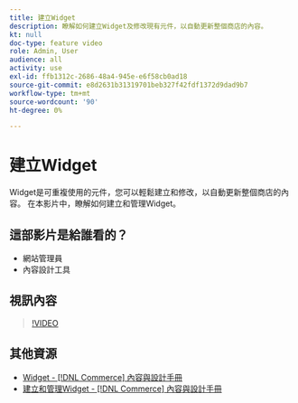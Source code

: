 ```yaml
---
title: 建立Widget
description: 瞭解如何建立Widget及修改現有元件，以自動更新整個商店的內容。
kt: null
doc-type: feature video
role: Admin, User
audience: all
activity: use
exl-id: ffb1312c-2686-48a4-945e-e6f58cb0ad18
source-git-commit: e8d2631b31319701beb327f42fdf1372d9dad9b7
workflow-type: tm+mt
source-wordcount: '90'
ht-degree: 0%

---
```


# 建立Widget

Widget是可重複使用的元件，您可以輕鬆建立和修改，以自動更新整個商店的內容。 在本影片中，瞭解如何建立和管理Widget。

## 這部影片是給誰看的？

- 網站管理員
- 內容設計工具

## 視訊內容

>[!VIDEO](https://video.tv.adobe.com/v/343786?quality=12&learn=on)

## 其他資源

- [Widget - [!DNL Commerce] 內容與設計手冊](https://experienceleague.adobe.com/docs/commerce-admin/content-design/elements/widgets/widgets.html)
- [建立和管理Widget - [!DNL Commerce] 內容與設計手冊](https://experienceleague.adobe.com/docs/commerce-admin/content-design/elements/widgets/widget-create.html)
